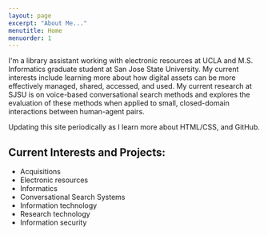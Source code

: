 ```yaml
---
layout: page
excerpt: "About Me..."
menutitle: Home
menuorder: 1
---
```


I'm a library assistant working with electronic resources at UCLA and M.S. Informatics graduate student at San Jose State University.  My current interests include learning more about how digital assets can be more effectively managed, shared, accessed, and used. My current research at SJSU is on voice-based conversational search methods and explores the evaluation of these methods when applied to small, closed-domain interactions between human-agent pairs.

Updating this site periodically as I learn more about HTML/CSS, and GitHub.

## Current Interests and Projects:

- Acquisitions
- Electronic resources
- Informatics
- Conversational Search Systems
- Information technology 
- Research technology
- Information security
